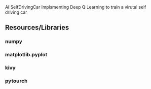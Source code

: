 AI SelfDrivingCar
Implsmenting Deep Q Learning to train a virutal self driving car

## Resources/Libraries
### numpy
### matplotlib.pyplot
### kivy
### pytourch
